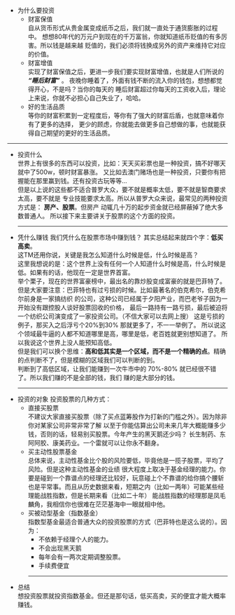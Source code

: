 * 为什么要投资
    * 财富保值  
    自从货币形式从贵金属变成纸币之后，我们就一直处于通货膨胀的过程中。
	想想80年代的万元户到现在的千万富翁，你就知道纸币贬值的有多厉害。所以钱是越来越
	贬值的，我们必须将钱换成另外的资产来维持它对应的价值。  
    * 财富增值  
    实现了财富保值之后，更进一步我们要实现财富增值，也就是人们所说的 ***“睡后财富”*** 。
    夜晚你睡着了，外面有钱不断的流入你的钱包，想想都觉得开心，不是吗？当你的每天的
    睡后财富超过你每天的工资收入后，理论上来说，你就不必担心自己失业了，哈哈。
    * 好的生活品质  
    等你的财富积累到一定程度后，等你有了强大的财富后盾，也就意味着你有了更多的选择，
    更少的顾虑，你就能去做更多自己想做的事，也就能获得自己期望的更好的生活品质。
***
* 投资什么  
    世界上有很多的东西可以投资，比如：天天买彩票也是一种投资，搞不好哪天就中了500w，顿时财富暴涨。
    又比如去澳门赌场也是一种投资，只要你有把握能在那里赢到钱。还有投资古玩等等...  
    但是以上说的这些都不适合普罗大众，要不就是概率太低，要不就是智商要求太高，要不就是
    专业技能要求太高。所以从普罗大众来说，最常见的两种投资方式是： **房产、股票**。但房产
        动辄几十万的起步资金就已经屏蔽掉了绝大多数普通人。
    所以接下来主要讲关于股票的这个方面的投资。
    ***
* 凭什么赚钱
    我们凭什么在股票市场中赚到钱？ 其实总结起来就四个字：**低买高卖**。  
    这TM还用你说，关键是我怎么知道什么时候是低，什么时候是高？	  
	这里我想说的是：这个世界上没有任何一个人知道什么时候是高，什么时候是低。如果有的话，他现在一定是世界首富。  
	举个栗子，现在的世界富豪榜中，最出名的靠炒股变成富豪的就是巴菲特了。
	但是大家要注意：巴菲特也有过亏损的时候。比如最著名的伯克希尔，伯克希尔前身是一家搞纺织
	的公司，这种公司已经属于夕阳产业，而巴老爷子因为一开始没有跟控股人谈好股票回收的价格，
	最后一路持有一路亏损，最后被迫将一个纺织公司演变成了一家投资公司。（不信大家可以去网上搜）
	这是亏损的例子，那买入之后浮亏个20%到30% 那就更多了，不一一举例了。
	所以说这个领域最牛逼的人都不知道哪里是高，哪里是低，老百姓就更别想知道了。
	所以我说这个世界上没人能预知高低。  
	但是我们可以换个思维：**高和低其实是一个区域，而不是一个精确的点**。精确的点判断不了，但是模糊的区域我们可以判断的到。    
    判断到了高低区域，让我们能赚到一次牛市中的 70%-80% 就已经很不错了。所以我们赚的不是全部的钱，我们
    赚的是大部分的钱。
    ***
* 投资的对象
    投资股票的几种方式：
    * 直接买股票  
    不建议大家直接买股票（除了买点蓝筹股作为打新的门槛之外）。因为除非你对某家公司非常非常了解
    以至于你能估算出公司未来几年大概能赚多少钱，否则的话，轻易别买股票。今年产生的黑天鹅还少吗？
    长生制药、东阿阿胶、康美药业。一个雷就可以让你永不翻身。
    * 买主动性股票基金  
    总体来说，主动性基金比个股的风险要低，毕竟他是一揽子股票，平均了风险。但是这种主动性基金的业绩
    很大程度上取决于基金经理的能力。你要是碰到一个靠谱点的经理还比较好，玩意碰上个不靠谱的给你搞个腰斩
    也是平常事。而且从历史数据来看，短期之内（比如一两年）可能某些经理能战胜指数，但是长期来看（比如二十年）
    能战胜指数的经理那是凤毛麟角，我相信你也很难在茫茫基海中一眼就相中他。
    * 买被动型基金（指数基金）  
    指数型基金最适合普通大众的投资股票的方式（巴菲特也是这么说的）。因为：
      * 不依赖于经理个人的能力。 
      * 不会出现黑天鹅
      * 每年会有一两次定期调整股票。
      * 手续费便宜  
      ***
* 总结  
   想投资股票就投资指数基金。但还是那句话，低买高卖，买的便宜才能大概率赚钱。
      